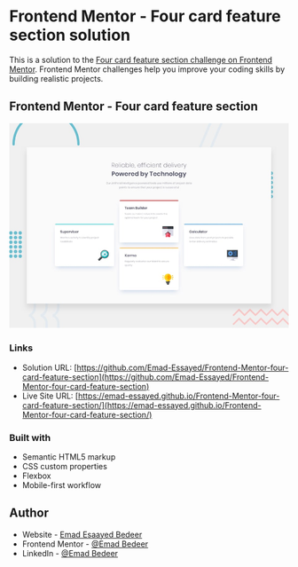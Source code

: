 # Frontend Mentor - Four card feature section solution

This is a solution to the [Four card feature section challenge on Frontend Mentor](https://www.frontendmentor.io/challenges/four-card-feature-section-weK1eFYK). Frontend Mentor challenges help you improve your coding skills by building realistic projects.

## Frontend Mentor - Four card feature section

![Design preview for Four card feature section challenge](./design/desktop-preview.jpg)

### Links

- Solution URL: [https://github.com/Emad-Essayed/Frontend-Mentor-four-card-feature-section](https://github.com/Emad-Essayed/Frontend-Mentor-four-card-feature-section)
- Live Site URL: [https://emad-essayed.github.io/Frontend-Mentor-four-card-feature-section/](https://emad-essayed.github.io/Frontend-Mentor-four-card-feature-section/)

### Built with

- Semantic HTML5 markup
- CSS custom properties
- Flexbox
- Mobile-first workflow

## Author

- Website - [Emad Esaayed Bedeer](https://github.com/Emad-Essayed)
- Frontend Mentor - [@Emad Bedeer](https://www.frontendmentor.io/profile/Emad-Essayed)
- LinkedIn - [@Emad Bedeer](https://www.linkedin.com/in/emad-bedeer-4b1797106/)
